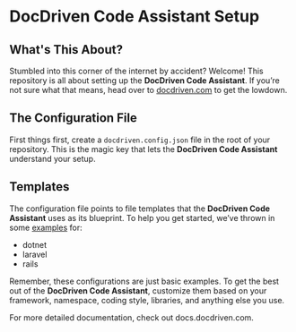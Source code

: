 # DocDriven Code Assistant Setup

## What's This About?
Stumbled into this corner of the internet by accident? Welcome! This repository is all about setting up the **DocDriven Code Assistant**. If you’re not sure what that means, head over to [docdriven.com](https://docdriven.com) to get the lowdown.

## The Configuration File
First things first, create a `docdriven.config.json` file in the root of your repository. This is the magic key that lets the **DocDriven Code Assistant** understand your setup.


## Templates
The configuration file points to file templates that the **DocDriven Code Assistant** uses as its blueprint. To help you get started, we’ve thrown in some [examples](examples) for:

- dotnet
- laravel
- rails

Remember, these configurations are just basic examples. To get the best out of the **DocDriven Code Assistant**, customize them based on your framework, namespace, coding style, libraries, and anything else you use.

For more detailed documentation, check out docs.docdriven.com.